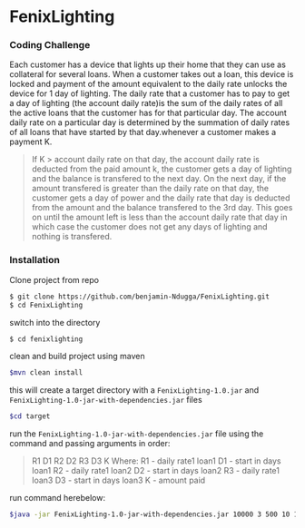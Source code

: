 # FenixLighting

### Coding Challenge
Each customer has a device that lights up their home that they can use as collateral for several loans. 
When a customer takes out a loan, this device is locked and payment of the amount equivalent to the daily rate unlocks the device for 1 day of lighting. 
The daily rate that a customer has to pay to get a day of lighting (the account daily rate)is the sum of the daily rates of all the active loans that the 
customer has for that particular day. The account daily rate on a particular day is determined by the summation of daily rates of all loans that have started by that day.whenever a customer makes a payment K.

> If K > account daily rate on that day, the account daily rate is deducted from the paid amount k, the customer gets a day of lighting and the balance is transfered to the next day. On the next day, if the amount transfered is greater than the daily rate on that day, the customer gets a day of power and the daily rate that day is deducted from the amount and the balance transfered to the 3rd day. This goes on until the amount left is less than the account daily rate that day in which case the customer does not get any days of lighting and nothing is transfered.

### Installation    
Clone project from repo

```sh
$ git clone https://github.com/benjamin-Ndugga/FenixLighting.git
$ cd FenixLighting
```
switch into the directory
```sh
$ cd fenixlighting
```
clean and build project using maven
```sh
$mvn clean install
```
this will create a target directory with a `FenixLighting-1.0.jar`  and `FenixLighting-1.0-jar-with-dependencies.jar` files
```sh
$cd target
```
run the `FenixLighting-1.0-jar-with-dependencies.jar` file using the command and passing arguments in order:

>R1 D1 R2 D2 R3 D3 K
Where:
R1 - daily rate1 loan1
D1 - start in days loan1
R2 - daily rate1 loan2
D2 - start in days loan2
R3 - daily rate1 loan3
D3 - start in days loan3
K - amount paid

run command herebelow:

```sh
$java -jar FenixLighting-1.0-jar-with-dependencies.jar 10000 3 500 10 1500 7 11000
```
